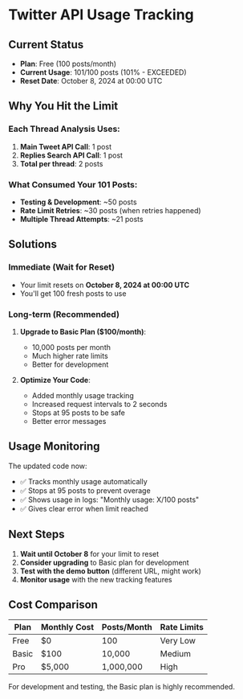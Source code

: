 # Twitter API Usage Tracking

## Current Status
- **Plan**: Free (100 posts/month)
- **Current Usage**: 101/100 posts (101% - EXCEEDED)
- **Reset Date**: October 8, 2024 at 00:00 UTC

## Why You Hit the Limit

### Each Thread Analysis Uses:
1. **Main Tweet API Call**: 1 post
2. **Replies Search API Call**: 1 post
3. **Total per thread**: 2 posts

### What Consumed Your 101 Posts:
- **Testing & Development**: ~50 posts
- **Rate Limit Retries**: ~30 posts (when retries happened)
- **Multiple Thread Attempts**: ~21 posts

## Solutions

### Immediate (Wait for Reset)
- Your limit resets on **October 8, 2024 at 00:00 UTC**
- You'll get 100 fresh posts to use

### Long-term (Recommended)
1. **Upgrade to Basic Plan ($100/month)**:
   - 10,000 posts per month
   - Much higher rate limits
   - Better for development

2. **Optimize Your Code**:
   - Added monthly usage tracking
   - Increased request intervals to 2 seconds
   - Stops at 95 posts to be safe
   - Better error messages

## Usage Monitoring

The updated code now:
- ✅ Tracks monthly usage automatically
- ✅ Stops at 95 posts to prevent overage
- ✅ Shows usage in logs: "Monthly usage: X/100 posts"
- ✅ Gives clear error when limit reached

## Next Steps

1. **Wait until October 8** for your limit to reset
2. **Consider upgrading** to Basic plan for development
3. **Test with the demo button** (different URL, might work)
4. **Monitor usage** with the new tracking features

## Cost Comparison

| Plan | Monthly Cost | Posts/Month | Rate Limits |
|------|-------------|-------------|-------------|
| Free | $0 | 100 | Very Low |
| Basic | $100 | 10,000 | Medium |
| Pro | $5,000 | 1,000,000 | High |

For development and testing, the Basic plan is highly recommended.
